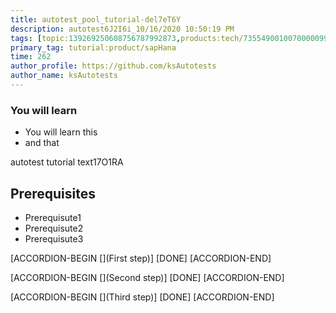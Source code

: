 ```yaml
---
title: autotest_pool_tutorial-del7eT6Y
description: autotest6J2I6i_10/16/2020 10:50:19 PM
tags: [topic:139269250608756787992873,products:tech/73554900100700000996,tutorial:experience/advanced]
primary_tag: tutorial:product/sapHana
time: 262
author_profile: https://github.com/ksAutotests
author_name: ksAutotests
---
```

### You will learn
- You will learn this
- and that

autotest tutorial text17O1RA

## Prerequisites
- Prerequisute1
- Prerequisute2
- Prerequisute3

[ACCORDION-BEGIN [](First step)]
[DONE]
[ACCORDION-END]

[ACCORDION-BEGIN [](Second step)]
[DONE]
[ACCORDION-END]

[ACCORDION-BEGIN [](Third step)]
[DONE]
[ACCORDION-END]

